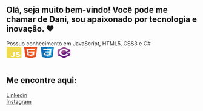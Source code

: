 ## Olá, seja muito bem-vindo! Você pode me chamar de Dani, sou apaixonado por tecnologia e inovação. ❤️


  Possuo conhecimento em JavaScript, HTML5, CSS3 e C#<br>
  <img align="center" alt="Logo-Js" height="30" width="40" src="https://raw.githubusercontent.com/devicons/devicon/master/icons/javascript/javascript-plain.svg">
  <img align="center" alt="Logo-HTML" height="30" width="40" src="https://raw.githubusercontent.com/devicons/devicon/master/icons/html5/html5-original.svg">
  <img align="center" alt="Logo-CSS" height="30" width="40" src="https://raw.githubusercontent.com/devicons/devicon/master/icons/css3/css3-original.svg">
  <img align="center" alt="Logo-Csharp" height="30" width="40" src="https://raw.githubusercontent.com/devicons/devicon/master/icons/csharp/csharp-original.svg">
  <br><br>

<h2>Me encontre aqui:</h2>
  <a href="https://www.linkedin.com/in/danielnhemihes/">Linkedin</a><br>
  <a href="https://www.instagram.com/dani_nhemihes/">Instagram</a>

